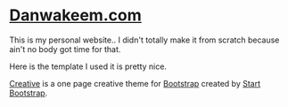 # [Danwakeem.com](https://www.danwakeem.com)

This is my personal website.. I didn't totally make it from scratch because ain't no body got time for that.

Here is the template I used it is pretty nice.

[Creative](http://startbootstrap.com/template-overviews/creative/) is a one page creative theme for [Bootstrap](http://getbootstrap.com/) created by [Start Bootstrap](http://startbootstrap.com/).

